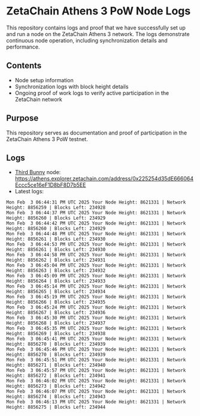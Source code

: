 # ZetaChain Athens 3 PoW Node Logs
This repository contains logs and proof that we have successfully set up and run a node on the ZetaChain Athens 3 network. The logs demonstrate continuous node operation, including synchronization details and performance.

## Contents
- Node setup information
- Synchronization logs with block height details
- Ongoing proof of work logs to verify active participation in the ZetaChain network

## Purpose
This repository serves as documentation and proof of participation in the ZetaChain Athens 3 PoW testnet.

## Logs

- [Third Bunny](https://thirdbunny.xyz/) node: https://athens.explorer.zetachain.com/address/0x225254d35dE666064Eccc5ce16eF1D8bF8D7b5EE
- Latest logs:
```
Mon Feb  3 06:44:31 PM UTC 2025 Your Node Height: 8621331 | Network Height: 8856259 | Blocks Left: 234928
Mon Feb  3 06:44:37 PM UTC 2025 Your Node Height: 8621331 | Network Height: 8856260 | Blocks Left: 234929
Mon Feb  3 06:44:42 PM UTC 2025 Your Node Height: 8621331 | Network Height: 8856260 | Blocks Left: 234929
Mon Feb  3 06:44:48 PM UTC 2025 Your Node Height: 8621331 | Network Height: 8856261 | Blocks Left: 234930
Mon Feb  3 06:44:53 PM UTC 2025 Your Node Height: 8621331 | Network Height: 8856261 | Blocks Left: 234930
Mon Feb  3 06:44:58 PM UTC 2025 Your Node Height: 8621331 | Network Height: 8856262 | Blocks Left: 234931
Mon Feb  3 06:45:04 PM UTC 2025 Your Node Height: 8621331 | Network Height: 8856263 | Blocks Left: 234932
Mon Feb  3 06:45:09 PM UTC 2025 Your Node Height: 8621331 | Network Height: 8856264 | Blocks Left: 234933
Mon Feb  3 06:45:14 PM UTC 2025 Your Node Height: 8621331 | Network Height: 8856265 | Blocks Left: 234934
Mon Feb  3 06:45:19 PM UTC 2025 Your Node Height: 8621331 | Network Height: 8856266 | Blocks Left: 234935
Mon Feb  3 06:45:24 PM UTC 2025 Your Node Height: 8621331 | Network Height: 8856267 | Blocks Left: 234936
Mon Feb  3 06:45:30 PM UTC 2025 Your Node Height: 8621331 | Network Height: 8856268 | Blocks Left: 234937
Mon Feb  3 06:45:35 PM UTC 2025 Your Node Height: 8621331 | Network Height: 8856269 | Blocks Left: 234938
Mon Feb  3 06:45:41 PM UTC 2025 Your Node Height: 8621331 | Network Height: 8856270 | Blocks Left: 234939
Mon Feb  3 06:45:46 PM UTC 2025 Your Node Height: 8621331 | Network Height: 8856270 | Blocks Left: 234939
Mon Feb  3 06:45:51 PM UTC 2025 Your Node Height: 8621331 | Network Height: 8856271 | Blocks Left: 234940
Mon Feb  3 06:45:57 PM UTC 2025 Your Node Height: 8621331 | Network Height: 8856272 | Blocks Left: 234941
Mon Feb  3 06:46:02 PM UTC 2025 Your Node Height: 8621331 | Network Height: 8856273 | Blocks Left: 234942
Mon Feb  3 06:46:07 PM UTC 2025 Your Node Height: 8621331 | Network Height: 8856274 | Blocks Left: 234943
Mon Feb  3 06:46:13 PM UTC 2025 Your Node Height: 8621331 | Network Height: 8856275 | Blocks Left: 234944
```
